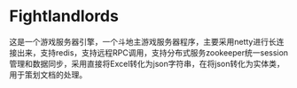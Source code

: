 # Fightlandlords
这是一个游戏服务器引擎，一个斗地主游戏服务器程序，主要采用netty进行长连接出来，支持redis，支持远程RPC调用，支持分布式服务zookeeper统一session管理和数据同步，采用直接将Excel转化为json字符串，在将json转化为实体类，用于策划文档的处理。
